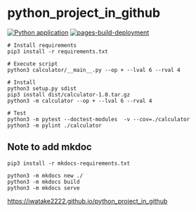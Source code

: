 # python_project_in_github

[![Python application](https://github.com/iwatake2222/python_project_in_github/actions/workflows/python-app.yml/badge.svg)](https://github.com/iwatake2222/python_project_in_github/actions/workflows/python-app.yml)
[![pages-build-deployment](https://github.com/iwatake2222/python_project_in_github/actions/workflows/pages/pages-build-deployment/badge.svg)](https://iwatake2222.github.io/python_project_in_github)

```
# Install requirements
pip3 install -r requirements.txt

# Execute script
python3 calculator/__main__.py --op + --lval 6 --rval 4

# Install
python3 setup.py sdist
pip3 install dist/calculator-1.0.tar.gz
python3 -m calculator --op + --lval 6 --rval 4

# Test
python3 -m pytest --doctest-modules  -v --cov=./calculator
python3 -m pylint ./calculator
```


## Note to add mkdoc
```
pip3 install -r mkdocs-requirements.txt

python3 -m mkdocs new ./
python3 -m mkdocs build
python3 -m mkdocs serve
```

https://iwatake2222.github.io/python_project_in_github
